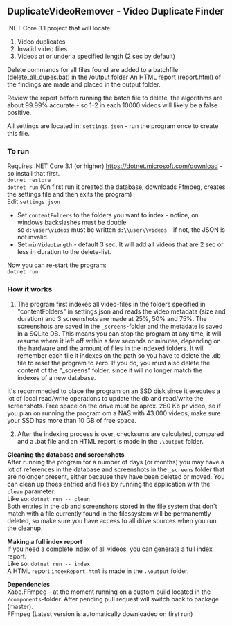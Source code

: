 ## DuplicateVideoRemover - Video Duplicate Finder 

.NET Core 3.1 project that will locate:
1. Video duplicates
2. Invalid video files 
3. Videos at or under a specified length (2 sec by default)

Delete commands for all files found are added to a batchfile (delete_all_dupes.bat) in the /output folder
An HTML report (report.html) of the findings are made and placed in the output folder.  

Review the report before running the batch file to delete, the algorithms are about 99.99% accurate - so 1-2 in each 10000 videos will likely be a false positive.   

All settings are located in: `settings.json`  - run the program once to create this file.  

### To run
Requires .NET Core 3.1 (or higher) https://dotnet.microsoft.com/download - so install that first.  
`dotnet restore`  
`dotnet run` (On first run it created the database, downloads Ffmpeg, creates the settings file and then exits the program)   
Edit `settings.json`  
* Set `contentFolders` to the folders you want to index - notice, on windows backslashes must be double  
  so `d:\user\videos` must be written `d:\\user\\videos` - if not, the JSON is not invalid.   
* Set `minVideoLength` - default 3 sec. It will add all videos that are 2 sec or less in duration to the delete-list.    

Now you can re-start the program:   
`dotnet run` 

### How it works
1. The program first indexes all video-files in the folders specified in "contentFolders" in settings.json and reads the video metadata (size and duration) and 3 screenshots are made at 25%, 50% and 75%.
The screenshots are saved in the `_screens`-folder and the metadate is saved in a SQLite DB. This means you can stop the program at any time, it will resume where it left off within a few seconds or minutes, depending on the hardware and the amount of files in the indexed folders.  It will remember each file it indexes on the path so you have to delete the .db file to reset the program to zero. If you do, you must also delete the content of the "_screens" folder, since it will no longer match the indexes of a new database.

It's recommneded to place the program on an SSD disk since it executes a lot of local read/write operations to update the db and read/write the screenshots. Free space on the drive must be aprox. 260 Kb pr video, so if you plan on running the program om a NAS with 43.000 videos, make sure your SSD has more than 10 GB of free space.   

2. After the indexing process is over, checksums are calculated, compared and a .bat file and an HTML report is made in the `.\output` folder.  

**Cleaning the database and screenshots**  
After running the program for a number of days (or months) you may have a lot of references in the database and screenshots in the `_screens` folder that are nolonger present, either because they have been deleted or moved. You can clean up thoes entried and files by running the application with the `clean` parameter.  
Like so: `dotnet run -- clean`  
Both entries in the db and screenshors stored in the file system that don't match with a file currently found in the filessystem will be permanemtly deleted, so make sure you have access to all drive sources when you run the cleanup.  

**Making a full index report**  
If you need a complete index of all videos, you can generate a full index report.  
Like so: `dotnet run -- index`  
A HTML report `indexReport.html` is made in the `.\output` folder. 

**Dependencies**  
Xabe.FFmpeg - at the moment running on a custom build located in the `/components`-folder. After pending pull request will switch back to package (master).  
FFmpeg (Latest version is automatically downloaded on first run)  
